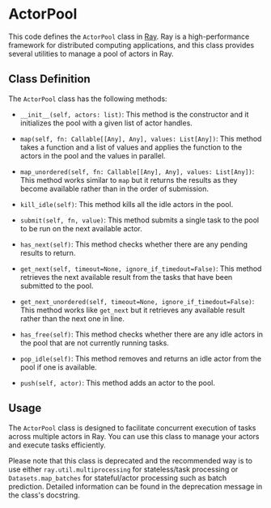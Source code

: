 # ActorPool

This code defines the `ActorPool` class in [Ray](https://docs.ray.io/en/latest/). Ray is a high-performance framework for distributed computing applications, and this class provides several utilities to manage a pool of actors in Ray.

## Class Definition

The `ActorPool` class has the following methods:

- `__init__(self, actors: list)`: This method is the constructor and it initializes the pool with a given list of actor handles.

- `map(self, fn: Callable[[Any], Any], values: List[Any])`: This method takes a function and a list of values and applies the function to the actors in the pool and the values in parallel. 

- `map_unordered(self, fn: Callable[[Any], Any], values: List[Any])`: This method works similar to `map` but it returns the results as they become available rather than in the order of submission.

- `kill_idle(self)`: This method kills all the idle actors in the pool.

- `submit(self, fn, value)`: This method submits a single task to the pool to be run on the next available actor.

- `has_next(self)`: This method checks whether there are any pending results to return.

- `get_next(self, timeout=None, ignore_if_timedout=False)`: This method retrieves the next available result from the tasks that have been submitted to the pool.

- `get_next_unordered(self, timeout=None, ignore_if_timedout=False)`: This method works like `get_next` but it retrieves any available result rather than the next one in line.

- `has_free(self)`: This method checks whether there are any idle actors in the pool that are not currently running tasks.

- `pop_idle(self)`: This method removes and returns an idle actor from the pool if one is available.

- `push(self, actor)`: This method adds an actor to the pool.

## Usage

The `ActorPool` class is designed to facilitate concurrent execution of tasks across multiple actors in Ray. You can use this class to manage your actors and execute tasks efficiently.

Please note that this class is deprecated and the recommended way is to use either `ray.util.multiprocessing` for stateless/task processing or `Datasets.map_batches` for stateful/actor processing such as batch prediction. Detailed information can be found in the deprecation message in the class's docstring.